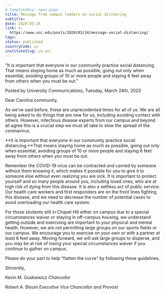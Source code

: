 ```yaml
---
# templateKey: news-page
title: Message from campus leaders on social distancing
subtitle:
date: 2020-03-24
link: >-
  https://www.unc.edu/posts/2020/03/24/message-social-distancing/
tags:
status: published
countryCode: us
instituteSlug: us-unc
---
```

"It is important that everyone in our community practice social distancing. That means staying home as much as possible, going out only when essential, avoiding groups of 10 or more people and staying 6 feet away from others when you must be out."

<div class="author-metadata"><span class="author-name">Posted by University Communications,</span> Tuesday, March 24th, 2020</div>

<div class="has-content-area" data-url="https://www.unc.edu/posts/2020/03/24/message-social-distancing/" data-title="Message from campus leaders on social distancing" title="undefined">

<div class="pf-content">

Dear Carolina community,

As we’ve said before, these are unprecedented times for all of us. We are all being asked to do things that are new for us, including avoiding contact with others. However, infectious disease experts from our campus and beyond all agree this is a crucial step we must all take to slow the spread of the coronavirus.

**It is important that everyone in our community practice social distancing.**That means staying home as much as possible, going out only when essential, avoiding groups of 10 or more people and staying 6 feet away from others when you must be out.

Remember the COVID-19 virus can be contracted and carried by someone without them knowing it, which makes it possible for you to give it to someone else without even realizing you are sick. It is important to protect yourself and so many people around you, including loved ones, who are at high risk of dying from this disease. It is also a selfless act of public service. Our health care workers and first responders are on the front lines fighting this disease, and we need to decrease the number of potential cases to avoid overloading our health care system.

For those students still in Chapel Hill either on campus due to a special circumstances waiver or staying in off-campus housing, we understand getting outside and exercising are important to your physical and mental health. However, we are not permitting large groups on our sports fields or our campus. We encourage you to exercise on your own or with a partner at least 6 feet away. Moving forward, we will ask large groups to disperse, and you may be at risk of losing your special circumstances waiver if you continue to gather on campus.

Please do your part to help “flatten the curve” by following these guidelines.

Sincerely,

Kevin M. Guskiewicz
_Chancellor_

Robert A. Blouin
_Executive Vice Chancellor and Provost_

</div>

</div>
